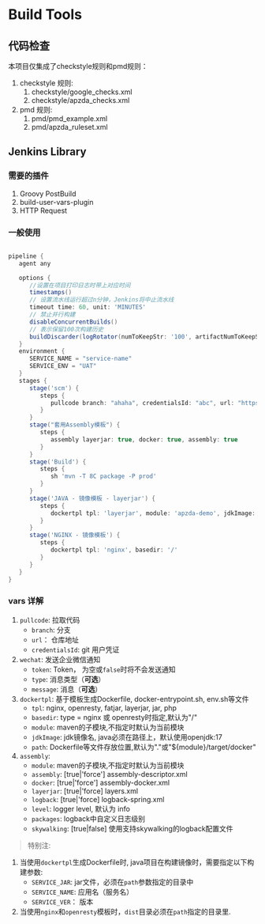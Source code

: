 # Build Tools

## 代码检查

本项目仅集成了checkstyle规则和pmd规则：

1. checkstyle 规则:
    1. checkstyle/google_checks.xml
    2. checkstyle/apzda_checks.xml
2. pmd 规则:
    1. pmd/pmd_example.xml
    2. pmd/apzda_ruleset.xml

## Jenkins Library

### 需要的插件

1. Groovy PostBuild
2. build-user-vars-plugin
3. HTTP Request

### 一般使用

```groovy

pipeline {
   agent any

   options {
      //设置在项目打印日志时带上对应时间
      timestamps()
      // 设置流水线运行超过n分钟，Jenkins将中止流水线
      timeout time: 60, unit: 'MINUTES'
      // 禁止并行构建
      disableConcurrentBuilds()
      // 表示保留100次构建历史
      buildDiscarder(logRotator(numToKeepStr: '100', artifactNumToKeepStr: '0'))
   }
   environment {
      SERVICE_NAME = "service-name"
      SERVICE_ENV = "UAT"
   }
   stages {
      stage('scm') {
         steps {
            pullcode branch: "ahaha", credentialsId: "abc", url: "https://asdfadsf.com/project.git"
         }
      }
      stage("套用Assembly模板") {
         steps {
            assembly layerjar: true, docker: true, assembly: true
         }
      }
      stage('Build') {
         steps {
            sh 'mvn -T 8C package -P prod'
         }
      }
      stage('JAVA - 镜像模板 - layerjar') {
         steps {
            dockertpl tpl: 'layerjar', module: 'apzda-demo', jdkImage: 'openjdk:17'
         }
      }
      stage('NGINX - 镜像模板') {
         steps {
            dockertpl tpl: 'nginx', basedir: '/'
         }
      }
   }
}
```

### vars 详解

1. `pullcode`: 拉取代码
    - `branch`: 分支
    - `url`： 仓库地址
    - `credentialsId`: git 用户凭证
2. `wechat`: 发送企业微信通知
    - `token`: Token， 为空或`false`时将不会发送通知
    - `type`: 消息类型（**可选**）
    - `message`: 消息（**可选**）
3. `dockertpl`: 基于模板生成Dockerfile, docker-entrypoint.sh, env.sh等文件
    - `tpl`: nginx, openresty, fatjar, layerjar, jar, php
    - `basedir`: type = nginx 或 openresty时指定,默认为"/"
    - `module`: maven的子模块,不指定时默认为当前模块
    - `jdkImage`: jdk镜像名, java必须在路径上，默认使用openjdk:17
    - `path`: Dockerfile等文件存放位置,默认为"."或"${module}/target/docker"
4. `assembly`:
    - `module`: maven的子模块,不指定时默认为当前模块
    - `assembly`: [true|'force'] assembly-descriptor.xml
    - `docker`: [true|'force'] assembly-docker.xml
    - `layerjar`: [true|'force] layers.xml
    - `logback`: [true|'force] logback-spring.xml
    - `level`: logger level, 默认为 info
    - `packages`: logback中自定义日志级别
    - `skywalking`: [true|false] 使用支持skywalking的logback配置文件

> 特别注:

1. 当使用`dockertpl`生成Dockerfile时, java项目在构建镜像时，需要指定以下构建参数:
    * `SERVICE_JAR`: jar文件，必须在`path`参数指定的目录中
    * `SERVICE_NAME`: 应用名（服务名）
    * `SERVICE_VER`： 版本
2. 当使用`nginx`和`openresty`模板时，`dist`目录必须在`path`指定的目录里.
